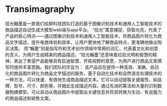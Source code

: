 # Transimagraphy
拾光翰墨是一款我们绘辞科技团队打造的基于图像识别技术和通用人工智能技术的商品描述自动生成大模型web端与app平台。
“拾光”寓意捕捉、获取光亮，代表了产品的核心特点——通过图像识别技术和通用人工智能技术，将商品图片转化为商品文字描述，提升电商体验和效率，让用户更快地了解商品特点，更准确地做出购买决策。
而“翰墨”则是指写作和艺术创作领域中常用的词汇，代表着文化和创意的含义，为用户生成精美的商品描述。“拾光翰墨”还意味着捡拾光明和智慧的精神，表达了希望产品能够具有启迪智慧、开拓视野的意愿，为用户进行商品文案撰写时提供丰富思路。我们团队的宗旨为：
该产品旨在提供一种高效、准确、自动化的商品图片转化为商品文字描述的服务，基于自动化技术和自然语言处理技术的一种方法，可以快速、有效地生成商品描述文本。它可以自动提取关键属性，如品牌、型号、尺寸、颜色等，并据此生成描述内容。通过先进的算法和大量的识别数据构建模型，可以自动从商品图片中提取出关键信息并将其转换为生动、有说服力的商品描述和销售文案。


